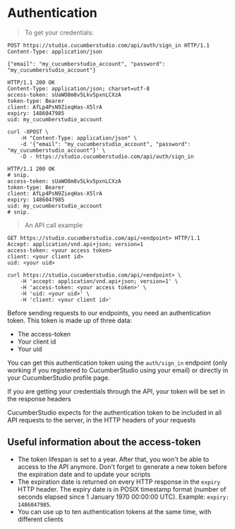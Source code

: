 # Authentication

> To get your credentials:

```http
POST https://studio.cucumberstudio.com/api/auth/sign_in HTTP/1.1
Content-Type: application/json

{"email": "my_cucumberstudio_account", "password": "my_cucumberstudio_account"}
```

```http
HTTP/1.1 200 OK
Content-Type: application/json; charset=utf-8
access-token: sUaWO8m8v5Lkv5pxnLCXzA
token-type: Bearer
client: AfLp4PsN9ZieqHas-X5lrA
expiry: 1486047985
uid: my_cucumberstudio_account
```

```shell
curl -XPOST \
    -H "Content-Type: application/json" \
    -d '{"email": "my_cucumberstudio_account", "password": "my_cucumberstudio_account"}' \
    -D - https://studio.cucumberstudio.com/api/auth/sign_in

HTTP/1.1 200 OK
# snip.
access-token: sUaWO8m8v5Lkv5pxnLCXzA
token-type: Bearer
client: AfLp4PsN9ZieqHas-X5lrA
expiry: 1486047985
uid: my_cucumberstudio_account
# snip.

```

> An API call example

```http
GET https://studio.cucumberstudio.com/api/<endpoint> HTTP/1.1
Accept: application/vnd.api+json; version=1
access-token: <your access token>
client: <your client id>
uid: <your uid>
```

```shell
curl https://studio.cucumberstudio.com/api/<endpoint> \
    -H 'accept: application/vnd.api+json; version=1' \
    -H 'access-token: <your access token>' \
    -H 'uid: <your uid>' \
    -H 'client: <your client id>'
```


Before sending requests to our endpoints, you need an authentication token.
This token is made up of three data:

* The access-token
* Your client id
* Your uid

You can get this authentication token using the `auth/sign_in` endpoint
(only working if you registered to CucumberStudio using your email) or directly
in your CucumberStudio profile page.

<aside class="notice">
  If you are getting your credentials through the API, your token will be set
  in the response headers
</aside>

 CucumberStudio expects for the authentication token to be included in all API requests
 to the server, in the HTTP headers of your requests

## Useful information about the access-token

* The token lifespan is set to a year. After that, you won't be able to access
  to the API anymore. Don't forget to generate a new token before the expiration
  date and to update your scripts
* The expiration date is returned on every HTTP response in the `expiry` HTTP
  header. The expiry date is in POSIX timestamp format (number of seconds
  elapsed since 1 January 1970 00:00:00 UTC). Example: `expiry: 1486047985`.
* You can use up to ten authentication tokens at the same time, with different
  clients
